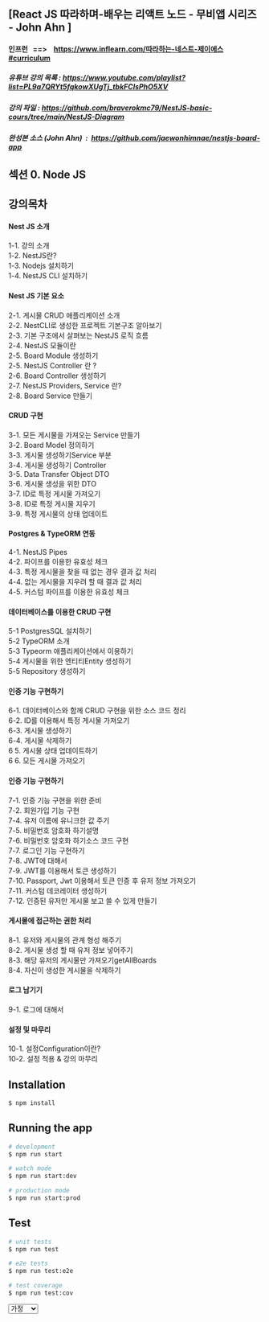 ## [React JS 따라하며-배우는 리액트 노드 - 무비앱 시리즈 - John Ahn ]

#### 인프런   ==>    https://www.inflearn.com/따라하는-네스트-제이에스#curriculum

##### 유튜브 강의 목록 : https://www.youtube.com/playlist?list=PL9a7QRYt5fqkowXUgTj_tbkFClsPhO5XV

##### 강의 파일 : https://github.com/braverokmc79/NestJS-basic-cours/tree/main/NestJS-Diagram

##### 완성본 소스 (John Ahn)  :  https://github.com/jaewonhimnae/nestjs-board-app

## 섹션 0. Node JS

## 강의목차

#### Nest JS 소개

1-1. 강의 소개 \
1-2. NestJS란? \
1-3. Nodejs 설치하기 \
1-4. NestJS CLI 설치하기

#### Nest JS 기본 요소

2-1. 게시물 CRUD 애플리케이션 소개 \
2-2. NestCLI로 생성한 프로젝트 기본구조 알아보기 \
2-3. 기본 구조에서 살펴보는 NestJS 로직 흐름 \
2-4. NestJS 모듈이란 \
2-5. Board Module 생성하기 \
2-5. NestJS Controller 란 ? \
2-6. Board Controller 생성하기 \
2-7. NestJS Providers, Service 란? \
2-8. Board Service 만들기

#### CRUD 구현

3-1. 모든 게시물을 가져오는 Service 만들기 \
3-2. Board Model 정의하기 \
3-3. 게시물 생성하기Service 부분 \
3-4. 게시물 생성하기 Controller \
3-5. Data Transfer Object DTO \
3-6. 게시물 생성을 위한 DTO \
3-7. ID로 특정 게시물 가져오기 \
3-8. ID로 특정 게시물 지우기 \
3-9. 특정 게시물의 상태 업데이트

#### Postgres & TypeORM 연동

4-1. NestJS Pipes \
4-2. 파이프를 이용한 유효성 체크 \
4-3. 특정 게시물을 찾을 때 없는 경우 결과 값 처리 \
4-4. 없는 게시물을 지우려 할 때 결과 값 처리 \
4-5. 커스텀 파이프를 이용한 유효성 체크

#### 데이터베이스를 이용한 CRUD 구현

5-1 PostgresSQL 설치하기 \
5-2 TypeORM 소개 \
5-3 Typeorm 애플리케이션에서 이용하기 \
5-4 게시물을 위한 엔티티Entity 생성하기 \
5-5 Repository 생성하기

#### 인증 기능 구현하기

6-1. 데이터베이스와 함께 CRUD 구현을 위한 소스 코드 정리 \
6-2. ID를 이용해서 특정 게시물 가져오기 \
6-3. 게시물 생성하기 \
6-4. 게시물 삭제하기 \
6 5. 게시물 상태 업데이트하기 \
6 6. 모든 게시물 가져오기

#### 인증 기능 구현하기

7-1. 인증 기능 구현을 위한 준비 \
7-2. 회원가입 기능 구현 \
7-4. 유저 이름에 유니크한 값 주기 \
7-5. 비밀번호 암호화 하기설명 \
7-6. 비밀번호 암호화 하기소스 코드 구현 \
7-7. 로그인 기능 구현하기 \
7-8. JWT에 대해서 \
7-9. JWT를 이용해서 토큰 생성하기 \
7-10. Passport, Jwt 이용해서 토큰 인증 후 유저 정보 가져오기 \
7-11. 커스텀 데코레이터 생성하기 \
7-12. 인증된 유저만 게시물 보고 쓸 수 있게 만들기

#### 게시물에 접근하는 권한 처리

8-1. 유저와 게시물의 관계 형성 해주기 \
8-2. 게시물 생성 할 때 유저 정보 넣어주기 \
8-3. 해당 유저의 게시물만 가져오기getAllBoards \
8-4. 자신이 생성한 게시물을 삭제하기

#### 로그 남기기

9-1. 로그에 대해서

#### 설정 및 마무리

10-1. 설정Configuration이란? \
10-2. 설정 적용 & 강의 마무리

## Installation

```bash
$ npm install
```

## Running the app

```bash
# development
$ npm run start

# watch mode
$ npm run start:dev

# production mode
$ npm run start:prod
```

## Test

```bash
# unit tests
$ npm run test

# e2e tests
$ npm run test:e2e

# test coverage
$ npm run test:cov
```

<select id="book_div" class="form-control" id="genre" name="genre" >
<option value="가정" ${bookVO.genre eq '가정' ? 'selected' :''}>가정</option>
<option value="건강" ${bookVO.genre eq '건강' ? 'selected' :''}>건강</option>
<option value="취미" ${bookVO.genre eq '취미' ? 'selected' :''}>취미</option>
<option value="경제" ${bookVO.genre eq '경제' ? 'selected' :''}>경제</option>
<option value="경영" ${bookVO.genre eq '경영' ? 'selected' :''}>경영</option>
<option value="국어" ${bookVO.genre eq '국어' ? 'selected' :''}>국어</option>
<option value="외국어" ${bookVO.genre eq '외국어' ? 'selected' :''}>외국어</option>
<option value="만화" ${bookVO.genre eq '만화' ? 'selected' :''}>만화</option>
<option value="사회" ${bookVO.genre eq '사회' ? 'selected' :''}>사회</option>
<option value="정치" ${bookVO.genre eq '정치' ? 'selected' :''}>정치</option>
<option value="자격증" ${bookVO.genre eq '자격증' ? 'selected' :''}>자격증</option>
<option value="어린이" ${bookVO.genre eq '어린이' ? 'selected' :''}>어린이</option>
<option value="예술" ${bookVO.genre eq '예술' ? 'selected' :''}>예술</option>
<option value="역사" ${bookVO.genre eq '역사' ? 'selected' :''}>역사</option>
<option value="IT" ${bookVO.genre eq 'IT' ? 'selected' :''}>IT</option>
</select>
